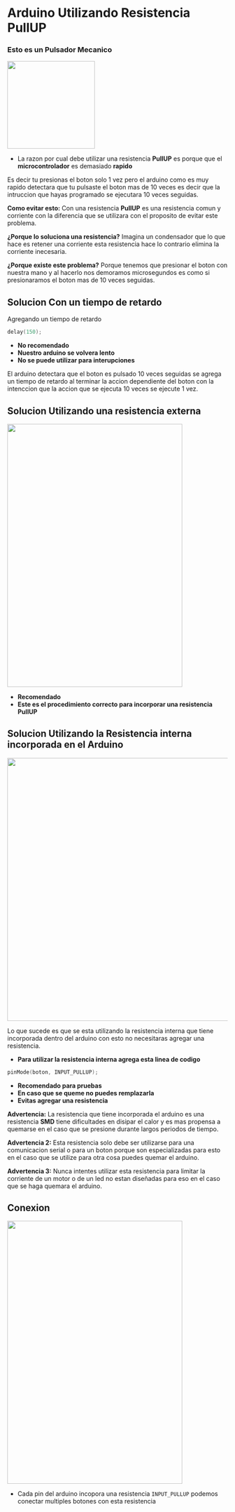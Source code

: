# Arduino Utilizando Resistencia PullUP


### Esto es un Pulsador Mecanico

<img src="https://github.com/IDiegoUlises/Boton-Con-Resistencia-PULLUP-Interna/blob/master/images/pulsador.jpg" width="200" height="200" />

* La razon por cual debe utilizar una resistencia **PullUP** es porque que el **microcontrolador** es demasiado **rapido** 

Es decir tu presionas el boton solo 1 vez pero el arduino como es muy rapido detectara que tu pulsaste el boton mas de 10 veces es decir que la intruccion que hayas programado se ejecutara 10 veces seguidas.

**Como evitar esto:** Con una resistencia **PullUP** es una resistencia comun y corriente con la diferencia que se utilizara con el proposito de evitar este problema.

**¿Porque lo soluciona una resistencia?**
Imagina un condensador que lo que hace es retener una corriente esta resistencia hace lo contrario elimina la corriente inecesaria.

**¿Porque existe este problema?** Porque tenemos que presionar el boton con nuestra mano y al hacerlo nos demoramos microsegundos es como si presionaramos el boton mas de 10 veces seguidas.


## Solucion Con un tiempo de retardo


Agregando un tiempo de retardo

```C++
delay(150); 
```

* **No recomendado** 
* **Nuestro arduino se volvera lento**
* **No se puede utilizar para interupciones** 

El arduino detectara que el boton es pulsado 10 veces seguidas se agrega un tiempo de retardo al terminar la accion dependiente del boton con la intenccion que la accion que se ejecuta 10 veces se ejecute 1 vez.

## Solucion Utilizando una resistencia externa

<img src="https://github.com/IDiegoUlises/Boton-Con-Resistencia-PULLUP-Interna/blob/master/images/Boton-con-resistencia-externa.png" width="400" height="600" />

* **Recomendado**
* **Este es el procedimiento correcto para incorporar una resistencia PullUP**

## Solucion Utilizando la Resistencia interna incorporada en el Arduino

<img src="https://github.com/IDiegoUlises/Boton-Con-Resistencia-PULLUP-Interna/blob/master/images/Version-Solo-Boton-foto-real.jpg" width="900" height="600" />

Lo que sucede es que se esta utilizando la resistencia interna que tiene incorporada dentro del arduino con esto no necesitaras agregar una resistencia.


* **Para utilizar la resistencia interna agrega esta linea de codigo**

```C++
pinMode(boton, INPUT_PULLUP);
```
* **Recomendado para pruebas**
* **En caso que se queme no puedes remplazarla**
* **Evitas agregar una resistencia** 

**Advertencia:** La resistencia que tiene incorporada el arduino es una resistencia **SMD** tiene dificultades en disipar el calor y es mas propensa a quemarse en el caso que se presione durante largos periodos de tiempo.

**Advertencia 2:** Esta resistencia solo debe ser utilizarse para una comunicacion serial o para un boton porque son especializadas para esto en el caso que se utilize para otra cosa puedes quemar el arduino.

**Advertencia 3:** Nunca intentes utilizar esta resistencia para limitar la corriente de un motor o de un led no estan diseñadas para eso en el caso que se haga quemara el arduino.

## Conexion

<img src="https://github.com/IDiegoUlises/Boton-Con-Resistencia-PULLUP/blob/master/images/version-solo-boton-final.png" width="400" height="600" />


* Cada pin del arduino incopora una resistencia ```INPUT_PULLUP``` podemos conectar multiples botones con esta resistencia 

